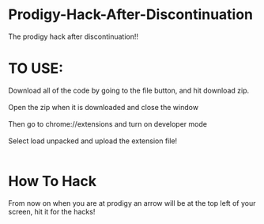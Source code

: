 # Prodigy-Hack-After-Discontinuation
The prodigy hack after discontinuation!!
# TO USE:
Download all of the code by going to the file button, and hit download zip.
<br>
<br>
Open the zip when it is downloaded and close the window
<br>
<br>
Then go to chrome://extensions and turn on developer mode
<br>
<br>
Select load unpacked and upload the extension file!
<br>
<br>
# How To Hack
From now on when you are at prodigy an arrow will be at the top left of your screen, hit it for the hacks!
